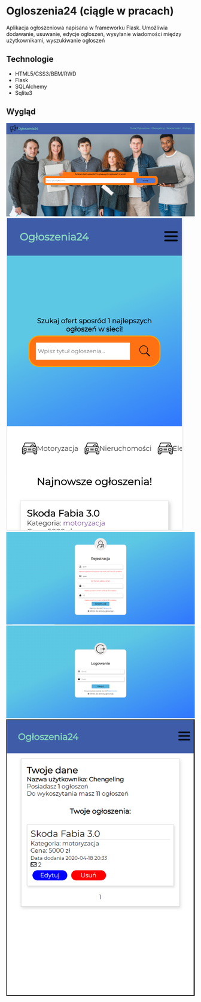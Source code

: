 # Ogloszenia24 (ciągle w pracach)
Aplikacja ogłoszeniowa napisana w frameworku Flask. Umożliwia dodawanie, usuwanie, edycje ogłoszeń, wysyłanie wiadomości między użytkownikami, wyszukiwanie ogłoszeń

## Technologie 
* HTML5/CSS3/BEM/RWD
* Flask
* SQLAlchemy
* Sqlite3

## Wygląd

<img src="img/home-page.PNG">
<img src="img/home-page-m.PNG">
<img src="img/register.PNG">
<img src="img/login.PNG">
<img src="img/profile.PNG">

